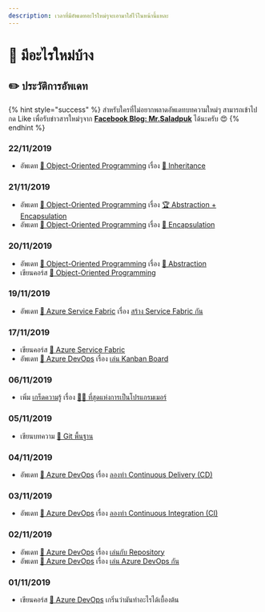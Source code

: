 ```yaml
---
description: เวลาที่มีอัพเดทอะไรใหม่ๆจะเอามาใส่ไว้ในหน้านี้แหละ
---
```


# 📰 มีอะไรใหม่บ้าง

## ✏️ ประวัติการอัพเดท

{% hint style="success" %}
สำหรับใครที่ไม่อยากพลาดอัพเดทบทความใหม่ๆ สามารถเข้าไปกด Like เพื่อรับข่าวสารใหม่ๆจาก [**Facebook Blog: Mr.Saladpuk**](https://www.facebook.com/mr.saladpuk) ได้นะครับ 😍
{% endhint %}

### 22/11/2019

* อัพเดท [👶 Object-Oriented Programming](https://saladpuk.gitbook.io/learn/beginner-1/oop) เรื่อง [💖 Inheritance](https://saladpuk.gitbook.io/learn/beginner-1/oop/inheritance)

### 21/11/2019

* อัพเดท [👶 Object-Oriented Programming](https://saladpuk.gitbook.io/learn/beginner-1/oop) เรื่อง [🏆 Abstraction + Encapsulation](https://saladpuk.gitbook.io/learn/beginner-1/oop/abs-n-enc)
* อัพเดท [👶 Object-Oriented Programming](https://saladpuk.gitbook.io/learn/beginner-1/oop) เรื่อง [💖 Encapsulation](https://saladpuk.gitbook.io/learn/beginner-1/oop/encapsulation)

### 20/11/2019

* อัพเดท [👶 Object-Oriented Programming](https://saladpuk.gitbook.io/learn/beginner-1/oop) เรื่อง [💖 Abstraction](https://saladpuk.gitbook.io/learn/beginner-1/oop/abstraction)
* เขียนคอร์ส [👶 Object-Oriented Programming](https://saladpuk.gitbook.io/learn/beginner-1/oop)

### 19/11/2019

* อัพเดท [👶 Azure Service Fabric](https://saladpuk.gitbook.io/learn/cloud/azure-service-fabric) เรื่อง [สร้าง Service Fabric กัน](https://saladpuk.gitbook.io/learn/cloud/azure-service-fabric/create)

### 17/11/2019

* เขียนคอร์ส [👶 Azure Service Fabric](https://saladpuk.gitbook.io/learn/cloud/azure-service-fabric)
* อัพเดท [👶 Azure DevOps](https://saladpuk.gitbook.io/learn/cloud/azure-devops) เรื่อง [เล่น Kanban Board](https://saladpuk.gitbook.io/learn/cloud/azure-devops/kanban-board)

### 06/11/2019

* เพิ่ม [เกร็ดความรู้](https://saladpuk.gitbook.io/learn/v/tips/) เรื่อง [👨‍💻 ที่สุดแห่งการเป็นโปรแกรมเมอร์](https://saladpuk.gitbook.io/learn/v/tips/9)

### 05/11/2019

* เขียนบทความ [👶 Git พื้นฐาน](https://saladpuk.gitbook.io/learn/basic/git)

### 04/11/2019

* อัพเดท [👶 Azure DevOps](https://saladpuk.gitbook.io/learn/cloud/azure-devops) เรื่อง [ลองทำ Continuous Delivery \(CD\)](https://saladpuk.gitbook.io/learn/cloud/azure-devops/cd)

### 0**3**/11/2019

* อัพเดท [👶 Azure DevOps](https://saladpuk.gitbook.io/learn/cloud/azure-devops) เรื่อง [ลองทำ Continuous Integration \(CI\)](https://saladpuk.gitbook.io/learn/cloud/azure-devops/ci)

### 0**2**/11/2019

* อัพเดท [👶 Azure DevOps](https://saladpuk.gitbook.io/learn/cloud/azure-devops) เรื่อง [เล่นกับ Repository](https://saladpuk.gitbook.io/learn/cloud/azure-devops/repository)
* อัพเดท [👶 Azure DevOps](https://saladpuk.gitbook.io/learn/cloud/azure-devops) เรื่อง [เล่น Azure DevOps กัน](https://saladpuk.gitbook.io/learn/cloud/azure-devops/azure-devops)

### 01/11/2019

* เขียนคอร์ส [👶 Azure DevOps](https://saladpuk.gitbook.io/learn/cloud/azure-devops) เกริ่นว่ามันทำอะไรได้เบื้องต้น

